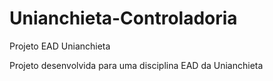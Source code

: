 # Unianchieta-Controladoria
Projeto EAD Unianchieta

Projeto desenvolvida para uma disciplina EAD da Unianchieta
